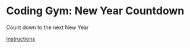 # Coding Gym: New Year Countdown

Count down to the next New Year

[Instructions](https://upleveled-coding-gym-countdown.netlify.app/)
